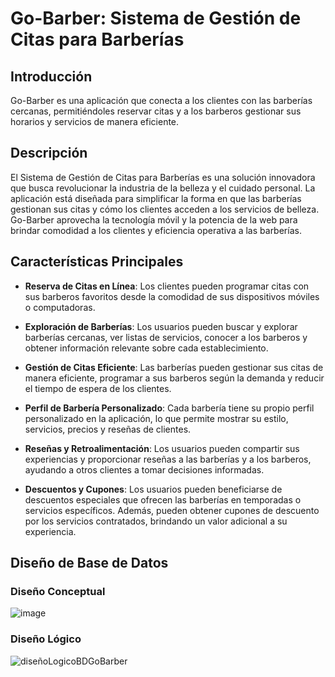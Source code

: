 # Go-Barber: Sistema de Gestión de Citas para Barberías

## Introducción

Go-Barber es una aplicación que conecta a los clientes con las barberías cercanas, permitiéndoles reservar citas y a los barberos gestionar sus horarios y servicios de manera eficiente.

## Descripción

El Sistema de Gestión de Citas para Barberías es una solución innovadora que busca revolucionar la industria de la belleza y el cuidado personal. La aplicación está diseñada para simplificar la forma en que las barberías gestionan sus citas y cómo los clientes acceden a los servicios de belleza. Go-Barber aprovecha la tecnología móvil y la potencia de la web para brindar comodidad a los clientes y eficiencia operativa a las barberías.

## Características Principales

- **Reserva de Citas en Línea**: Los clientes pueden programar citas con sus barberos favoritos desde la comodidad de sus dispositivos móviles o computadoras.

- **Exploración de Barberías**: Los usuarios pueden buscar y explorar barberías cercanas, ver listas de servicios, conocer a los barberos y obtener información relevante sobre cada establecimiento.

- **Gestión de Citas Eficiente**: Las barberías pueden gestionar sus citas de manera eficiente, programar a sus barberos según la demanda y reducir el tiempo de espera de los clientes.

- **Perfil de Barbería Personalizado**: Cada barbería tiene su propio perfil personalizado en la aplicación, lo que permite mostrar su estilo, servicios, precios y reseñas de clientes.

- **Reseñas y Retroalimentación**: Los usuarios pueden compartir sus experiencias y proporcionar reseñas a las barberías y a los barberos, ayudando a otros clientes a tomar decisiones informadas.

- **Descuentos y Cupones**: Los usuarios pueden beneficiarse de descuentos especiales que ofrecen las barberías en temporadas o servicios específicos. Además, pueden obtener cupones de descuento por los servicios contratados, brindando un valor adicional a su experiencia.

## Diseño de Base de Datos

### Diseño Conceptual

![image](https://github.com/diego-Ballesteros/GoBarber/assets/114629529/7b1badfc-a620-4223-9cad-e6ad18d6a8a6)



### Diseño Lógico

![diseñoLogicoBDGoBarber](https://github.com/diego-Ballesteros/GoBarber/assets/114629529/8dc83c95-30a8-49ec-903c-b5c4ea69d2a4)




